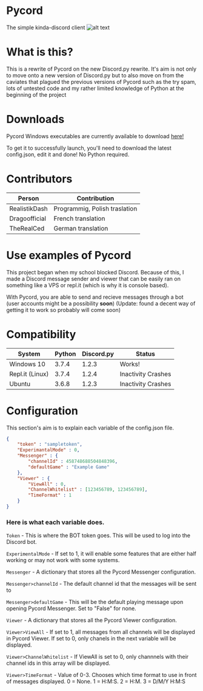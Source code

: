 # Pycord
The simple kinda-discord client
![alt text](https://i.ussr.online/5db8da39579279.59374087-Pycord.png)

# What is this?
This is a rewrite of Pycord on the new Discord.py rewrite. It's aim is not only to move onto a new version of Discord.py but  to also move on from the caviates that plagued the previous versions of Pycord such as the try spam, lots of untested code and my rather limited knowledge of Python at the beginning of the project

# Downloads

Pycord Windows executables are currently available to download [here!](https://github.com/RealistikDash/Pycord/releases)

To get it to successfully launch, you'll need to download the latest config.json, edit it and done! No Python required.

# Contributors

| Person  | Contribution |
| ------------- | ------------- |
| RealistikDash  | Programmig, Polish traslation  |
| Dragoofficial | French translation  |
| TheRealCed | German translation  |

# Use examples of Pycord

This project began when my school blocked Discord. Because of this, I made a Discord message sender and viewer that can be easily ran on something like a VPS or repl.it (which is why it is console based).

With Pycord, you are able to send and recieve messages through a bot (user accounts might be a possibility **soon**) (Update: found a decent way of getting it to work so probably will come soon)

# Compatibility

| System  | Python | Discord.py | Status |
| ------------- | ------------- | ------------- | ------------- |
| Windows 10  | 3.7.4  | 1.2.3  | Works!  |
| Repl.it (Linux) | 3.7.4  | 1.2.4  | Inactivity Crashes |
| Ubuntu | 3.6.8  | 1.2.3  | Inactivity Crashes |

# Configuration

This section's aim is to explain each variable of the config.json file.

```json
{
    "token" : "sampletoken",
    "ExperimantalMode" : 0,
    "Messenger" : {
        "channelId" : 458748688504848396,
        "defaultGame" : "Example Game"
    },
    "Viewer" : {
        "ViewAll" : 0,
        "ChannelWhitelist" : [123456789, 123456789],
        "TimeFormat" : 1
    }
}
```

### Here is what each variable does.

`Token` - This is where the BOT token goes. This will be used to log into the Discord bot.

`ExperimentalMode` - If set to 1, it will enable some features that are either half working or may not work with some systems.

`Messenger` - A dictionary that stores all the Pycord Messenger configuration.

`Messenger>channelId` - The default channel id that the messages will be sent to

`Messenger>defaultGame` - This will be the default playing message upon opening Pycord Messenger. Set to "False" for none.

`Viewer` - A dictionary that stores all the Pycord Viewer configuration.

`Viewer>ViewAll` - If set to 1, all messages from all channels will be displayed in Pycord Viewer. If set to 0, only chanels in the next variable will be displayed.

`Viewer>ChannelWhitelist` - If ViewAll is set to 0, only channnels with their channel ids in this array will be displayed.

`Viewer>TimeFormat` - Value of 0-3. Chooses which time format to use in front of messages displayed. 0 = None. 1 = H:M:S. 2 = H:M. 3 = D/M/Y H:M:S
